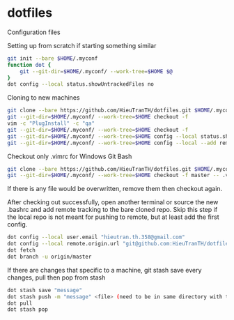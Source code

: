 # dotfiles
Configuration files

Setting up from scratch if starting something similar

```bash
git init --bare $HOME/.myconf
function dot {
    git --git-dir=$HOME/.myconf/ --work-tree=$HOME $@
}
dot config --local status.showUntrackedFiles no
```

Cloning to new machines

```bash
git clone --bare https://github.com/HieuTranTH/dotfiles.git $HOME/.myconf
git --git-dir=$HOME/.myconf/ --work-tree=$HOME checkout -f
vim -c "PlugInstall" -c "qa"
git --git-dir=$HOME/.myconf/ --work-tree=$HOME checkout -f
git --git-dir=$HOME/.myconf/ --work-tree=$HOME config --local status.showUntrackedFiles no
git --git-dir=$HOME/.myconf/ --work-tree=$HOME config --local --add remote.origin.fetch "+refs/heads/*:refs/remotes/origin/*"
```

Checkout only .vimrc for Windows Git Bash

```bash
git clone --bare https://github.com/HieuTranTH/dotfiles.git $HOME/.myconf
git --git-dir=$HOME/.myconf/ --work-tree=$HOME checkout -f master -- .vimrc .vim
```

If there is any file would be overwritten, remove them then checkout again.

After checking out successfully, open another terminal or source the new
.bashrc and add remote tracking to the bare cloned repo. Skip this step if the
local repo is not meant for pushing to remote, but at least add the first
config.

```bash
dot config --local user.email "hieutran.th.358@gmail.com"
dot config --local remote.origin.url "git@github.com:HieuTranTH/dotfiles.git"
dot fetch
dot branch -u origin/master
```

If there are changes that specific to a machine, git stash save every changes,
pull then pop from stash

```bash
dot stash save "message"
dot stash push -m "message" <file> (need to be in same directory with the file)
dot pull
dot stash pop
```
